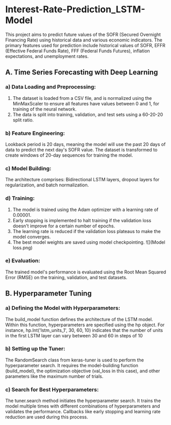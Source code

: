 # Interest-Rate-Prediction_LSTM-Model

This project aims to predict future values of the SOFR (Secured Overnight Financing Rate) using historical data and various economic indicators. The primary features used for prediction include historical values of SOFR, EFFR (Effective Federal Funds Rate), FFF (Federal Funds Futures), inflation expectations, and unemployment rates.

## A. Time Series Forecasting with Deep Learning
### a) Data Loading and Preprocessing:
1. The dataset is loaded from a CSV file, and is normalized using the MinMaxScaler to ensure all features have values between 0 and 1, for training of the neural network.
2. The data is split into training, validation, and test sets using a 60-20-20 split ratio.

### b) Feature Engineering:
Lookback period is 20 days, meaning the model will use the past 20 days of data to predict the next day's SOFR value.
The dataset is transformed to create windows of 20-day sequences for training the model.

### c) Model Building:
The architecture comprises: Bidirectional LSTM layers, dropout layers for regularization, and batch normalization.

### d) Training:
1. The model is trained using the Adam optimizer with a learning rate of 0.00001.
2. Early stopping is implemented to halt training if the validation loss doesn't improve for a certain number of epochs.
3. The learning rate is reduced if the validation loss plateaus to make the model converges.
4. The best model weights are saved using model checkpointing.
![](Model loss.png)

### e) Evaluation:
The trained model's performance is evaluated using the Root Mean Squared Error (RMSE) on the training, validation, and test datasets.


## B. Hyperparameter Tuning
### a) Defining the Model with Hyperparameters:
The build_model function defines the architecture of the LSTM model. Within this function, hyperparameters are specified using the hp object. For instance, hp.Int('lstm_units_1', 30, 60, 10) indicates that the number of units in the first LSTM layer can vary between 30 and 60 in steps of 10
### b) Setting up the Tuner:
The RandomSearch class from keras-tuner is used to perform the hyperparameter search. It requires the model-building function (build_model), the optimization objective (val_loss in this case), and other parameters like the maximum number of trials.
### c) Search for Best Hyperparameters:
The tuner.search method initiates the hyperparameter search. It trains the model multiple times with different combinations of hyperparameters and validates the performance. Callbacks like early stopping and learning rate reduction are used during this process.